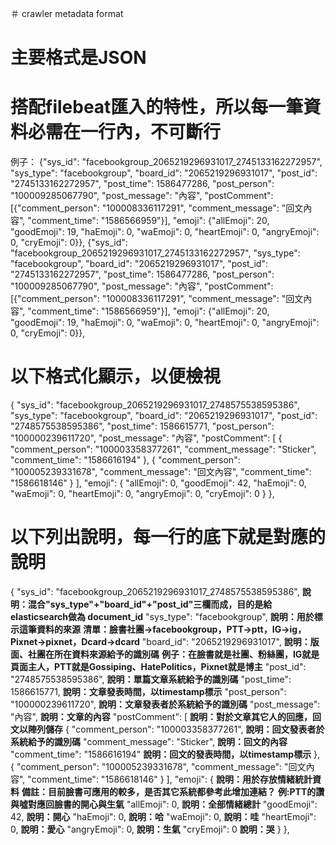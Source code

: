 ＃ crawler metadata format
# 主要格式是JSON
# 搭配filebeat匯入的特性，所以每一筆資料必需在一行內，不可斷行
例子：
{"sys_id": "facebookgroup_2065219296931017_2745133162272957", "sys_type": "facebookgroup", "board_id": "2065219296931017", "post_id": "2745133162272957", "post_time": 1586477286, "post_person": "100009285067790", "post_message": "內容", "postComment": [{"comment_person": "100008336117291", "comment_message": "回文內容", "comment_time": "1586566959"}], "emoji": {"allEmoji": 20, "goodEmoji": 19, "haEmoji": 0, "waEmoji": 0, "heartEmoji": 0, "angryEmoji": 0, "cryEmoji": 0}},
{"sys_id": "facebookgroup_2065219296931017_2745133162272957", "sys_type": "facebookgroup", "board_id": "2065219296931017", "post_id": "2745133162272957", "post_time": 1586477286, "post_person": "100009285067790", "post_message": "內容", "postComment": [{"comment_person": "100008336117291", "comment_message": "回文內容", "comment_time": "1586566959"}], "emoji": {"allEmoji": 20, "goodEmoji": 19, "haEmoji": 0, "waEmoji": 0, "heartEmoji": 0, "angryEmoji": 0, "cryEmoji": 0}},

# 以下格式化顯示，以便檢視
{
    "sys_id": "facebookgroup_2065219296931017_2748575538595386",
    "sys_type": "facebookgroup",
    "board_id": "2065219296931017",
    "post_id": "2748575538595386",
    "post_time": 1586615771,
    "post_person": "100000239611720",
    "post_message": "內容",
    "postComment": [
        {
            "comment_person": "100003358377261",
            "comment_message": "Sticker",
            "comment_time": "1586616194"
        },
        {
            "comment_person": "100005239331678",
            "comment_message": "回文內容",
            "comment_time": "1586618146"
        }
    ],
    "emoji": {
        "allEmoji": 0,
        "goodEmoji": 42,
        "haEmoji": 0,
        "waEmoji": 0,
        "heartEmoji": 0,
        "angryEmoji": 0,
        "cryEmoji": 0
    }
},


# 以下列出說明，每一行的底下就是對應的說明
{
    "sys_id": "facebookgroup_2065219296931017_2748575538595386",
    **說明：混合"sys_type"+"board_id"+"post_id"三欄而成，目的是給elasticsearch做為 document_id**
    "sys_type": "facebookgroup",
    **說明：用於標示這筆資料的來源**
    **清單：臉書社團->facebookgroup，PTT->ptt，IG->ig，Pixnet->pixnet，Dcard->dcard**
    "board_id": "2065219296931017",
    **說明：版面、社團在所在資料來源給予的識別碼**
    **例子：在臉書就是社團、粉絲團，IG就是頁面主人，PTT就是Gossiping、HatePolitics，Pixnet就是博主**
    "post_id": "2748575538595386",
    **說明：單篇文章系統給予的識別碼**
    "post_time": 1586615771,
    **說明：文章發表時間，以timestamp標示**
    "post_person": "100000239611720",
    **說明：文章發表者於系統給予的識別碼**
    "post_message": "內容",
    **說明：文章的內容**
    "postComment": [
    **說明：對於文章其它人的回應，回文以陣列儲存**
        {
            "comment_person": "100003358377261",
            **說明：回文發表者於系統給予的識別碼**
            "comment_message": "Sticker",
            **說明：回文的內容**
            "comment_time": "1586616194"
            **說明：回文的發表時間，以timestamp標示**
        },
        {
            "comment_person": "100005239331678",
            "comment_message": "回文內容",
            "comment_time": "1586618146"
        }
    ],
    "emoji": {
    **說明：用於存放情緒統計資料**
    **備註：目前臉書可應用的較多，是否其它系統都參考此增加連結？**
    **例:PTT的讚與噓對應回臉書的開心與生氣**
        "allEmoji": 0,
        **說明：全部情緒總計**
        "goodEmoji": 42,
        **說明：開心**
        "haEmoji": 0,
        **說明：哈**
        "waEmoji": 0,
        **說明：哇**
        "heartEmoji": 0,
        **說明：愛心**
        "angryEmoji": 0,
        **說明：生氣**
        "cryEmoji": 0
        **說明：哭**
    }
},
